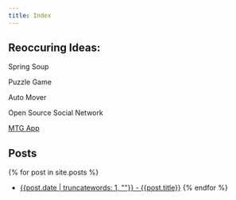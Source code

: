 ```yaml
---
title: Index
---
```


## Reoccuring Ideas:

Spring Soup

Puzzle Game

Auto Mover

Open Source Social Network

[MTG App](/mtg)

## Posts
{% for post in site.posts %}
* [{{post.date | truncatewords: 1, ""}} - {{post.title}}]({{post.url}})
{% endfor %}
